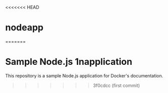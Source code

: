 <<<<<<< HEAD
# nodeapp
=======
# Sample Node.js 1napplication

This repository is a sample Node.js application for Docker's documentation.
>>>>>>> 3f0cdcc (first commit)
